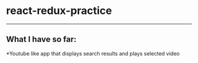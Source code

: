 # react-redux-practice
----
## What I have so far:
  *Youtube like app that displays search results and plays selected video
